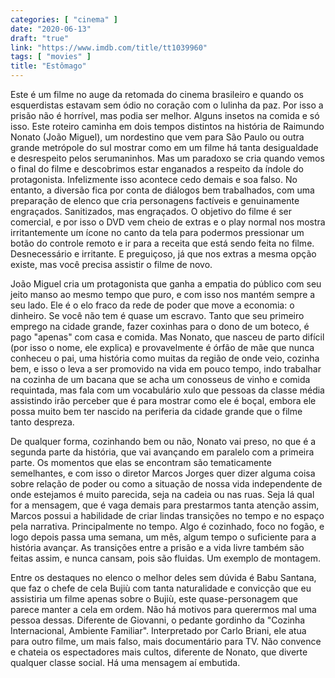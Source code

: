 ```yaml
---
categories: [ "cinema" ]
date: "2020-06-13"
draft: "true"
link: "https://www.imdb.com/title/tt1039960"
tags: [ "movies" ]
title: "Estômago"
---
```

Este é um filme no auge da retomada do cinema brasileiro e quando os esquerdistas estavam sem ódio no coração com o lulinha da paz. Por isso a prisão não é horrível, mas podia ser melhor. Alguns insetos na comida e só isso. Este roteiro caminha em dois tempos distintos na história de Raimundo Nonato (João Miguel), um nordestino que vem para São Paulo ou outra grande metrópole do sul mostrar como em um filme há tanta desigualdade e desrespeito pelos serumaninhos. Mas um paradoxo se cria quando vemos o final do filme e descobrimos estar enganados a respeito da índole do protagonista. Infelizmente isso acontece cedo demais e soa falso. No entanto, a diversão fica por conta de diálogos bem trabalhados, com uma preparação de elenco que cria personagens factíveis e genuinamente engraçados. Sanitizados, mas engraçados. O objetivo do filme é ser comercial, e por isso o DVD vem cheio de extras e o play normal nos mostra irritantemente um ícone no canto da tela para podermos pressionar um botão do controle remoto e ir para a receita que está sendo feita no filme. Desnecessário e irritante. E preguiçoso, já que nos extras a mesma opção existe, mas você precisa assistir o filme de novo.

João Miguel cria um protagonista que ganha a empatia do público com seu jeito manso ao mesmo tempo que puro, e com isso nos mantém sempre a seu lado. Ele é o elo fraco da rede de poder que move a economia: o dinheiro. Se você não tem é quase um escravo. Tanto que seu primeiro emprego na cidade grande, fazer coxinhas para o dono de um boteco, é pago "apenas" com casa e comida. Mas Nonato, que nasceu de parto difícil (por isso o nome, ele explica) e provavelmente é órfão de mãe que nunca conheceu o pai, uma história como muitas da região de onde veio, cozinha bem, e isso o leva a ser promovido na vida em pouco tempo, indo trabalhar na cozinha de um bacana que se acha um conosseus de vinho e comida requintada, mas fala com um vocabulário xulo que pessoas da classe média assistindo irão perceber que é para mostrar como ele é boçal, embora ele possa muito bem ter nascido na periferia da cidade grande que o filme tanto despreza.

De qualquer forma, cozinhando bem ou não, Nonato vai preso, no que é a segunda parte da história, que vai avançando em paralelo com a primeira parte. Os momentos que elas se encontram são tematicamente semelhantes, e com isso o diretor Marcos Jorges quer dizer alguma coisa sobre relação de poder ou como a situação de nossa vida independente de onde estejamos é muito parecida, seja na cadeia ou nas ruas. Seja lá qual for a mensagem, que é vaga demais para prestarmos tanta atenção assim, Marcos possui a habilidade de criar lindas transições no tempo e no espaço pela narrativa. Principalmente no tempo. Algo é cozinhado, foco no fogão, e logo depois passa uma semana, um mês, algum tempo o suficiente para a história avançar. As transições entre a prisão e a vida livre também são feitas assim, e nunca cansam, pois são fluidas. Um exemplo de montagem.

Entre os destaques no elenco o melhor deles sem dúvida é Babu Santana, que faz o chefe de cela Bujiù com tanta naturalidade e convicção que eu assistiria um filme apenas sobre o Bujiù, este quase-personagem que parece manter a cela em ordem. Não há motivos para querermos mal uma pessoa dessas. Diferente de Giovanni, o pedante gordinho da "Cozinha Internacional, Ambiente Familiar". Interpretado por Carlo Briani, ele atua para outro filme, um mais falso, mais documentário para TV. Não convence e chateia os espectadores mais cultos, diferente de Nonato, que diverte qualquer classe social. Há uma mensagem aí embutida.
